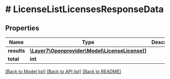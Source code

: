# # LicenseListLicensesResponseData

## Properties

Name | Type | Description | Notes
------------ | ------------- | ------------- | -------------
**results** | [**\Layer7\Openprovider\Model\LicenseLicense[]**](LicenseLicense.md) |  | [optional]
**total** | **int** |  | [optional]

[[Back to Model list]](../../README.md#models) [[Back to API list]](../../README.md#endpoints) [[Back to README]](../../README.md)
